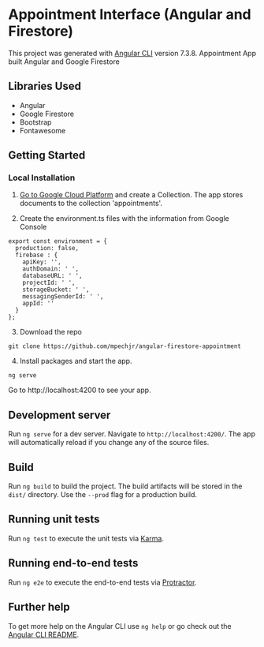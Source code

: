 # Appointment Interface (Angular and Firestore)

This project was generated with [Angular CLI](https://github.com/angular/angular-cli) version 7.3.8.
Appointment App built Angular and Google Firestore

## Libraries Used
* Angular
* Google Firestore
* Bootstrap
* Fontawesome

## Getting Started
### Local Installation
1. [Go to Google Cloud Platform](https://console.cloud.google.com/) and create a Collection. The app stores documents to the collection 'appointments'.

2. Create the environment.ts files with the information from Google Console

```$xslt
export const environment = {
  production: false,
  firebase : {
    apiKey: '',
    authDomain: ' ',
    databaseURL: ' ',
    projectId: ' ',
    storageBucket: ' ',
    messagingSenderId: ' ',
    appId: ''
  }
};
``` 
3. Download the repo
```
git clone https://github.com/mpechjr/angular-firestore-appointment
```
4. Install packages and start the app. 
```
ng serve
```
Go to http://localhost:4200 to see your app. 

## Development server

Run `ng serve` for a dev server. Navigate to `http://localhost:4200/`. The app will automatically reload if you change any of the source files.


## Build

Run `ng build` to build the project. The build artifacts will be stored in the `dist/` directory. Use the `--prod` flag for a production build.

## Running unit tests

Run `ng test` to execute the unit tests via [Karma](https://karma-runner.github.io).

## Running end-to-end tests

Run `ng e2e` to execute the end-to-end tests via [Protractor](http://www.protractortest.org/).

## Further help

To get more help on the Angular CLI use `ng help` or go check out the [Angular CLI README](https://github.com/angular/angular-cli/blob/master/README.md).
